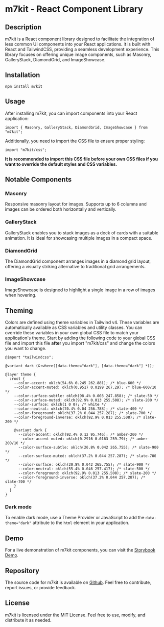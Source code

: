 # m7kit - React Component Library

## Description

m7kit is a React component library designed to facilitate the integration of less common UI components into your React applications. It is built with React and TailwindCSS, providing a seamless development experience. This library focuses on offering unique image components, such as Masonry, GalleryStack, DiamondGrid, and ImageShowcase.

## Installation

```
npm install m7kit
```

## Usage

After installing m7kit, you can import components into your React application:

```
import { Masonry, GalleryStack, DiamondGrid, ImageShowcase } from "m7kit";
```

Additionally, you need to import the CSS file to ensure proper styling:

```
import "m7kit/css";
```

**It is recommended to import this CSS file before your own CSS files if you want to override the default styles and CSS variables.**

## Notable Components

### Masonry

Responsive masonry layout for images. Supports up to 6 columns and images can be ordered both horizontally and vertically.

### GalleryStack

GalleryStack enables you to stack images as a deck of cards with a suitable animation. It is ideal for showcasing multiple images in a compact space.

### DiamondGrid

The DiamondGrid component arranges images in a diamond grid layout, offering a visually striking alternative to traditional grid arrangements.

### ImageShowcase

ImageShowcase is designed to highlight a single image in a row of images when hovering.

## Theming

Colors are defined using theme variables in Tailwind v4. These variables are automatically available as CSS variables and utility classes. You can override these variables in your own global CSS file to match your application's theme. Start by adding the following code to your global CSS file and import this file **after** you import "m7kit/css" and change the colors you want to change.

```
@import "tailwindcss";

@variant dark (&:where([data-theme="dark"], [data-theme="dark"] *));

@layer theme {
  :root {
    --color-accent: oklch(54.6% 0.245 262.881); /* blue-600 */
    --color-accent-muted: oklch(0.9517 0.0199 267.29); /* blue-600/10 */
    --color-surface-subtle: oklch(98.4% 0.003 247.858); /* slate-50 */
    --color-surface-muted: oklch(92.9% 0.013 255.508); /* slate-200 */
    --color-surface: oklch(1 0 0); /* white */
    --color-neutral: oklch(70.4% 0.04 256.788); /* slate-400 */
    --color-foreground: oklch(37.2% 0.044 257.287); /* slate-700 */
    --color-foreground-inverse: oklch(92.9% 0.013 255.508); /* slate-200 */

    @variant dark {
      --color-accent: oklch(92.4% 0.12 95.746); /* amber-200 */
      --color-accent-muted: oklch(0.2916 0.0163 259.79); /* amber-200/10 */
      --color-surface-subtle: oklch(20.8% 0.042 265.755); /* slate-900 */
      --color-surface-muted: oklch(37.2% 0.044 257.287); /* slate-700 */
      --color-surface: oklch(20.8% 0.042 265.755); /* slate-900 */
      --color-neutral: oklch(55.4% 0.046 257.417); /* slate-500 */
      --color-foreground: oklch(92.9% 0.013 255.508); /* slate-200 */
      --color-foreground-inverse: oklch(37.2% 0.044 257.287); /* slate-700 */
    }
  }
}
```

### Dark mode

To enable dark mode, use a Theme Provider or JavaScript to add the `data-theme="dark"` attribute to the `html` element in your application.

## Demo

For a live demonstration of m7kit components, you can visit the [Storybook Demo](https://m7kit.bremm.dev).

## Repository

The source code for m7kit is available on [Github](https://github.com/bremmdev/m7kit). Feel free to contribute, report issues, or provide feedback.

## License

m7kit is licensed under the MIT License. Feel free to use, modify, and distribute it as needed.
